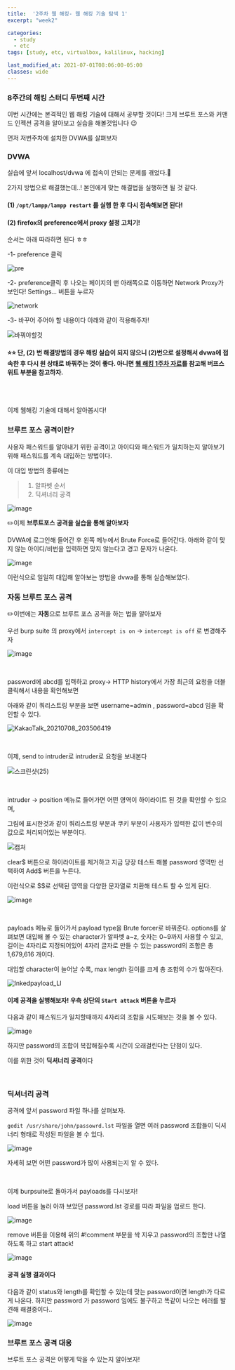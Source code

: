 ```yaml
---
title:  '2주차 웹 해킹- 웹 해킹 기술 탐색 1'
excerpt: "week2"

categories:
  - study
  - etc
tags: [study, etc, virtualbox, kalilinux, hacking]

last_modified_at: 2021-07-01T08:06:00-05:00
classes: wide
---
```


### 8주간의 해킹 스터디 두번째 시간

이번 시간에는 본격적인 웹 해킹 기술에 대해서 공부할 것이다! 크게 브루트 포스와 커맨드 인젝션 공격을 알아보고 실습을 해볼것입니다 😉

먼저 저번주차에 설치한 DVWA를 살펴보자

### DVWA

실습에 앞서 localhost/dvwa 에 접속이 안되는 문제를 겪었다.🥵

2가지 방법으로 해결했는데..! 본인에게 맞는 해결법을 실행하면 될 것 같다.

#### (1) `/opt/lampp/lampp restart` 를 실행 한 후 다시 접속해보면 된다!
#### (2) firefox의 preference에서 proxy 설정 고치기!

순서는 아래 따라하면 된다 ㅎㅎ

-1- preference 클릭

![pre](https://user-images.githubusercontent.com/53431568/124909815-dcef1580-e025-11eb-99dd-47ad5fab3d4b.PNG)

-2- preference클릭 후 나오는 페이지의 맨 아래쪽으로 이동하면 Network Proxy가 보인다! Settings... 버튼을 누르자

![network](https://user-images.githubusercontent.com/53431568/124909816-dd87ac00-e025-11eb-88ae-edc058101e7a.PNG)

-3- 바꾸어 주어야 할 내용이다 아래와 같이 적용해주자!

![바꿔야할것](https://user-images.githubusercontent.com/53431568/124909851-e7111400-e025-11eb-97f9-ff6a8ead9425.PNG)

#### ⭐️⭐️ 단, (2) 번 해결방법의 경우 해킹 실습이 되지 않으니 (2)번으로 설정해서 dvwa에 접속한 후 다시 원 상태로 바꿔주는 것이 좋다. 아니면 [웹 해킹 1주차 자료](https://chaelin0722.github.io/study/etc/webhacking_week1/)를 참고해 버프스위트 부분을 참고하자. 

<br><br>

이제 웹해킹 기술에 대해서 알아봅시다!

### 브루트 포스 공격이란?

사용자 패스워드를 알아내기 위한 공격이고 아이디와 패스워드가 일치하는지 알아보기 위해 패스워드를 계속 대입하는 방법이다.

이 대입 방법의 종류에는 

> 1. 알파벳 순서
> 2. 딕셔너리 공격

![image](https://user-images.githubusercontent.com/53431568/124881746-abb51c00-e00a-11eb-81bd-e00557a3653b.png)

✏️이제 **브루트포스 공격을 실습을 통해 알아보자**

DVWA에 로그인해 들어간 후 왼쪽 메누에서 Brute Force로 들어간다. 아래와 같이 맞지 않는 아이디/비번을 입력하면 맞지 않는다고 경고 문자가 나온다. 

![image](https://user-images.githubusercontent.com/53431568/124882053-f8005c00-e00a-11eb-9d39-be1ab0ed9f69.png)

이런식으로 일일히 대입해 알아보는 방법을 dvwa를 통해 실습해보았다.

### 자동 브루트 포스 공격

✏️이번에는 **자동**으로 브루트 포스 공격을 하는 법을 알아보자

우선 burp suite 의 proxy에서 `intercept is on` -> `intercept is off` 로 변경해주자

![image](https://user-images.githubusercontent.com/53431568/124899006-a8c22780-e01a-11eb-894f-b0ec5bc8a82d.png)

<br>

password에 abcd를 입력하고 proxy-> HTTP history에서 가장 최근의 요청을 더블클릭해서 내용을 확인해보면

아래와 같이 쿼리스트링 부분을 보면 username=admin , password=abcd 임을 확인할 수 있다.

![KakaoTalk_20210708_203506419](https://user-images.githubusercontent.com/53431568/124915200-3bb78d80-e02c-11eb-9e96-c3d0c677f404.jpg)

<br>

이제, send to intruder로 intruder로 요청을 보내본다

![스크린샷(25)](https://user-images.githubusercontent.com/53431568/124902510-f4c29b80-e01d-11eb-9681-1b4cb2f9c086.png)

<br>

intruder -> position 메뉴로 들어가면 어떤 영역이 하이라이트 된 것을 확인할 수 있으며,

그림에 표시한것과 같이 쿼리스트링 부분과 쿠키 부분이 사용자가 입력한 값이 변수의 값으로 처리되어있는 부분이다.

![캡처](https://user-images.githubusercontent.com/53431568/124915491-90f39f00-e02c-11eb-96e0-0eeae33466ec.PNG)

clear$ 버튼으로 하이라이트를 제거하고 지금 당장 테스트 해볼 password 영역만 선택하여 Add$ 버튼을 누른다.

이런식으로 $$로 선택된 영역을 다양한 문자열로 치환해 테스트 할 수 있게 된다.

![image](https://user-images.githubusercontent.com/53431568/124915372-6bff2c00-e02c-11eb-9f6a-fde48e8ff30c.png)


<br>

payloads 메뉴로 들어가서 payload type을 Brute forcer로 바꿔준다. options를 살펴보면 대입해 볼 수 있는 character가 알파벳 a~z, 숫자는 0~9까지 사용할 수 있고, 길이는 4자리로 지정되어있어 4자리 글자로 만들 수 있는 password의 조합은 총 1,679,616 개이다.

대입할 character이 늘어날 수록, max length 길이를 크게 총 조합의 수가 많아진다.

![Inkedpayload_LI](https://user-images.githubusercontent.com/53431568/124903417-ea54d180-e01e-11eb-9e8f-8864d978159b.jpg)

#### 이제 공격을 실행해보자! 우측 상단의 `Start attack` 버튼을 누르자

다음과 같이 패스워드가 일치할때까지 4자리의 조합을 시도해보는 것을 볼 수 있다.

![image](https://user-images.githubusercontent.com/53431568/124904332-d9f12680-e01f-11eb-87e1-9ef0e6bd9b06.png)

하지만 password의 조합이 복잡해질수록 시간이 오래걸린다는 단점이 있다.

이를 위한 것이 **딕셔너리 공격**이다

<br>

### 딕셔너리 공격

공격에 앞서 password 파일 하나를 살펴보자.

`gedit /usr/share/john/passowrd.lst` 파일을 열면 여러 password 조합들이 딕셔너리 형태로 작성된 파일을 볼 수 있다.

![image](https://user-images.githubusercontent.com/53431568/124906568-29385680-e022-11eb-9afc-27ff6bd6b111.png)

자세히 보면 어떤 password가 많이 사용되는지 알 수 있다.

<br>

이제 burpsuite로 돌아가서 payloads를 다시보자!

load 버튼을 눌러 아까 보았던 password.lst 경로를 따라 파일을 업로드 한다.

![image](https://user-images.githubusercontent.com/53431568/124907328-f93d8300-e022-11eb-8dc2-685ef85b5c20.png)

remove 버튼을 이용해 위의 #!comment 부분을 싹 지우고 password의 조합만 나열하도록 하고 start attack!

![image](https://user-images.githubusercontent.com/53431568/124907479-2db13f00-e023-11eb-9c95-0989221c23e2.png)

#### 공격 실행 결과이다
다음과 같이 status와 length를 확인할 수 있는데 맞는 password이면 length가 다르게 나온다. 하지만 password 가 password 임에도 불구하고 똑같이 나오는 에러를 발견해 해결중이다..

![image](https://user-images.githubusercontent.com/53431568/124915898-0495ac00-e02d-11eb-9c37-222f2134015c.png)


###  브루트 포스 공격 대응

브루트 포스 공격은 어떻게 막을 수 있는지 알아보자!

